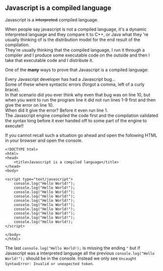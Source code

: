 ## Javascript is a compiled language

Javascript is a ~~interpreted~~ compiled language.

When people say javascript is not a compiled language, it's a dynamic interpreted language and they compare it to C++, or Java what they 're usually thinking of is the distribution model for the end result of the compilation.  
They're usually thinking that the compiled language, I run it through a compiler and I produce some executable code on the outside and then I take that executable code and I distribute it.

One of the __many__ ways to prove that Javascript is a compiled language:

Every Javascript developer has had a Javascript bug...  
Some of these where syntactic errors (forgot a comma, left of a curly brace).  
In that scenario did you ever think why even that bug was on line 10, but when you went to run the program line it did not run lines 1-9 first and then give the error on line 10.  
When did it give the error? Before it even run line 1.  
The Javascript engine compiled the code first and the compilation validated the syntax long before it ever handed off to some part of the engine to execute!!

If you cannot recall such a situation go ahead and open the following HTML in your browser and open the console.

```
<!DOCTYPE html>
<html>
<head>
	<title>Javascript is a compiled language</title>
</head>
<body>

<script type="text/javascript">
	console.log("Hello World!");
	console.log("Hello World!");
	console.log("Hello World!");
	console.log("Hello World!");
	console.log("Hello World!");
	console.log("Hello World!");
	console.log("Hello World!");
	console.log("Hello World!");
	console.log("Hello World!");
	console.log("Hello World!);
</script>

</body>
</html>
```

The last `console.log("Hello World!);` is missing the ending `"` but if Javascript was a interpreted language  all the previous `console.log("Hello World!");` should be in the console. Instead we only see `Uncaught SyntaxError: Invalid or unexpected token`.
